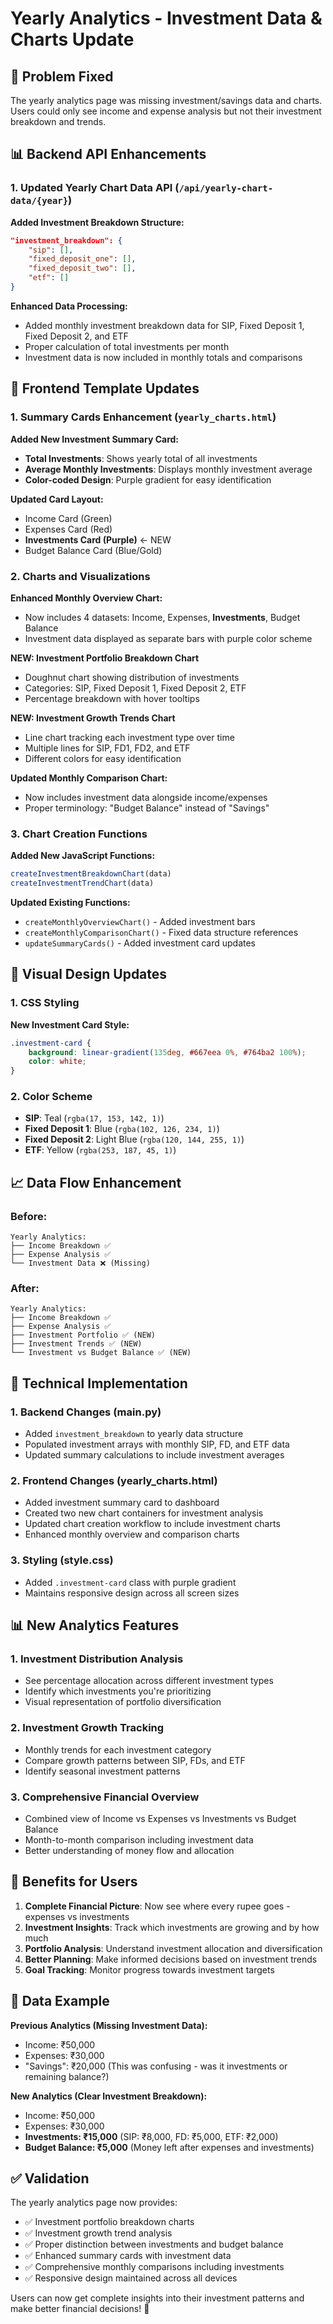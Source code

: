 # Yearly Analytics - Investment Data & Charts Update

## 🎯 **Problem Fixed**
The yearly analytics page was missing investment/savings data and charts. Users could only see income and expense analysis but not their investment breakdown and trends.

## 📊 **Backend API Enhancements**

### 1. Updated Yearly Chart Data API (`/api/yearly-chart-data/{year}`)

**Added Investment Breakdown Structure:**
```json
"investment_breakdown": {
    "sip": [],
    "fixed_deposit_one": [],
    "fixed_deposit_two": [],
    "etf": []
}
```

**Enhanced Data Processing:**
- Added monthly investment breakdown data for SIP, Fixed Deposit 1, Fixed Deposit 2, and ETF
- Proper calculation of total investments per month
- Investment data is now included in monthly totals and comparisons

## 🎨 **Frontend Template Updates**

### 1. Summary Cards Enhancement (`yearly_charts.html`)

**Added New Investment Summary Card:**
- **Total Investments**: Shows yearly total of all investments
- **Average Monthly Investments**: Displays monthly investment average
- **Color-coded Design**: Purple gradient for easy identification

**Updated Card Layout:**
- Income Card (Green)
- Expenses Card (Red)
- **Investments Card (Purple)** ← NEW
- Budget Balance Card (Blue/Gold)

### 2. Charts and Visualizations

**Enhanced Monthly Overview Chart:**
- Now includes 4 datasets: Income, Expenses, **Investments**, Budget Balance
- Investment data displayed as separate bars with purple color scheme

**NEW: Investment Portfolio Breakdown Chart**
- Doughnut chart showing distribution of investments
- Categories: SIP, Fixed Deposit 1, Fixed Deposit 2, ETF
- Percentage breakdown with hover tooltips

**NEW: Investment Growth Trends Chart**
- Line chart tracking each investment type over time
- Multiple lines for SIP, FD1, FD2, and ETF
- Different colors for easy identification

**Updated Monthly Comparison Chart:**
- Now includes investment data alongside income/expenses
- Proper terminology: "Budget Balance" instead of "Savings"

### 3. Chart Creation Functions

**Added New JavaScript Functions:**
```javascript
createInvestmentBreakdownChart(data)
createInvestmentTrendChart(data)
```

**Updated Existing Functions:**
- `createMonthlyOverviewChart()` - Added investment bars
- `createMonthlyComparisonChart()` - Fixed data structure references
- `updateSummaryCards()` - Added investment card updates

## 🎨 **Visual Design Updates**

### 1. CSS Styling
**New Investment Card Style:**
```css
.investment-card {
    background: linear-gradient(135deg, #667eea 0%, #764ba2 100%);
    color: white;
}
```

### 2. Color Scheme
- **SIP**: Teal (`rgba(17, 153, 142, 1)`)
- **Fixed Deposit 1**: Blue (`rgba(102, 126, 234, 1)`)
- **Fixed Deposit 2**: Light Blue (`rgba(120, 144, 255, 1)`)
- **ETF**: Yellow (`rgba(253, 187, 45, 1)`)

## 📈 **Data Flow Enhancement**

### Before:
```
Yearly Analytics:
├── Income Breakdown ✅
├── Expense Analysis ✅
└── Investment Data ❌ (Missing)
```

### After:
```
Yearly Analytics:
├── Income Breakdown ✅
├── Expense Analysis ✅
├── Investment Portfolio ✅ (NEW)
├── Investment Trends ✅ (NEW)
└── Investment vs Budget Balance ✅ (NEW)
```

## 🔧 **Technical Implementation**

### 1. Backend Changes (main.py)
- Added `investment_breakdown` to yearly data structure
- Populated investment arrays with monthly SIP, FD, and ETF data
- Updated summary calculations to include investment averages

### 2. Frontend Changes (yearly_charts.html)
- Added investment summary card to dashboard
- Created two new chart containers for investment analysis
- Updated chart creation workflow to include investment charts
- Enhanced monthly overview and comparison charts

### 3. Styling (style.css)
- Added `.investment-card` class with purple gradient
- Maintains responsive design across all screen sizes

## 📊 **New Analytics Features**

### 1. Investment Distribution Analysis
- See percentage allocation across different investment types
- Identify which investments you're prioritizing
- Visual representation of portfolio diversification

### 2. Investment Growth Tracking
- Monthly trends for each investment category
- Compare growth patterns between SIP, FDs, and ETF
- Identify seasonal investment patterns

### 3. Comprehensive Financial Overview
- Combined view of Income vs Expenses vs Investments vs Budget Balance
- Month-to-month comparison including investment data
- Better understanding of money flow and allocation

## 🎯 **Benefits for Users**

1. **Complete Financial Picture**: Now see where every rupee goes - expenses vs investments
2. **Investment Insights**: Track which investments are growing and by how much
3. **Portfolio Analysis**: Understand investment allocation and diversification
4. **Better Planning**: Make informed decisions based on investment trends
5. **Goal Tracking**: Monitor progress towards investment targets

## 🔄 **Data Example**

**Previous Analytics (Missing Investment Data):**
- Income: ₹50,000
- Expenses: ₹30,000
- "Savings": ₹20,000 (This was confusing - was it investments or remaining balance?)

**New Analytics (Clear Investment Breakdown):**
- Income: ₹50,000
- Expenses: ₹30,000
- **Investments: ₹15,000** (SIP: ₹8,000, FD: ₹5,000, ETF: ₹2,000)
- **Budget Balance: ₹5,000** (Money left after expenses and investments)

## ✅ **Validation**

The yearly analytics page now provides:
- ✅ Investment portfolio breakdown charts
- ✅ Investment growth trend analysis
- ✅ Proper distinction between investments and budget balance
- ✅ Enhanced summary cards with investment data
- ✅ Comprehensive monthly comparisons including investments
- ✅ Responsive design maintained across all devices

Users can now get complete insights into their investment patterns and make better financial decisions! 🎉
